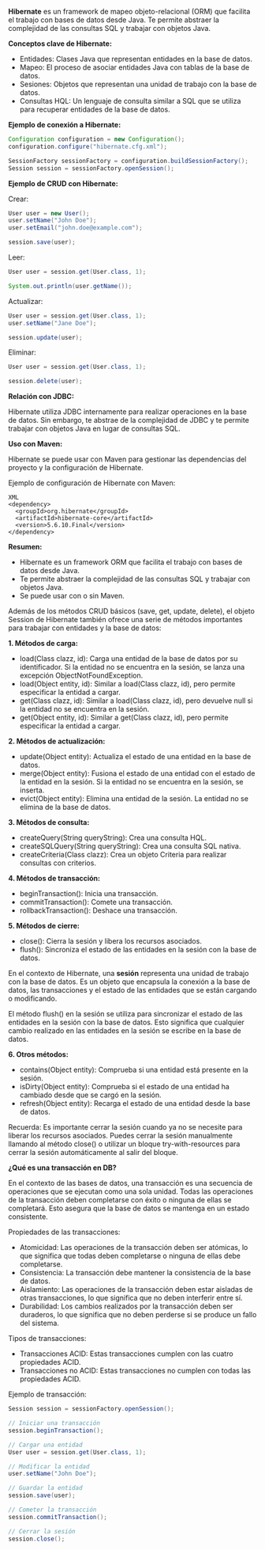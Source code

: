 **Hibernate** es un framework de mapeo objeto-relacional (ORM) que facilita el trabajo con bases de datos desde Java. Te permite abstraer la complejidad de las consultas SQL y trabajar con objetos Java.

**Conceptos clave de Hibernate:**

- Entidades: Clases Java que representan entidades en la base de datos.
- Mapeo: El proceso de asociar entidades Java con tablas de la base de datos.
- Sesiones: Objetos que representan una unidad de trabajo con la base de datos.
- Consultas HQL: Un lenguaje de consulta similar a SQL que se utiliza para recuperar entidades de la base de datos.

**Ejemplo de conexión a Hibernate:**

```Java
Configuration configuration = new Configuration();
configuration.configure("hibernate.cfg.xml");

SessionFactory sessionFactory = configuration.buildSessionFactory();
Session session = sessionFactory.openSession();
```

**Ejemplo de CRUD con Hibernate:**

Crear:

```Java
User user = new User();
user.setName("John Doe");
user.setEmail("john.doe@example.com");

session.save(user);
```

Leer:

```Java
User user = session.get(User.class, 1);

System.out.println(user.getName());
```

Actualizar:

```Java
User user = session.get(User.class, 1);
user.setName("Jane Doe");

session.update(user);
```

Eliminar:

```Java
User user = session.get(User.class, 1);

session.delete(user);
```

**Relación con JDBC:**

Hibernate utiliza JDBC internamente para realizar operaciones en la base de datos. Sin embargo, te abstrae de la complejidad de JDBC y te permite trabajar con objetos Java en lugar de consultas SQL.

**Uso con Maven:**

Hibernate se puede usar con Maven para gestionar las dependencias del proyecto y la configuración de Hibernate.

Ejemplo de configuración de Hibernate con Maven:

```
XML
<dependency>
  <groupId>org.hibernate</groupId>
  <artifactId>hibernate-core</artifactId>
  <version>5.6.10.Final</version>
</dependency>
```

**Resumen:**

- Hibernate es un framework ORM que facilita el trabajo con bases de datos desde Java.
- Te permite abstraer la complejidad de las consultas SQL y trabajar con objetos Java.
- Se puede usar con o sin Maven.

Además de los métodos CRUD básicos (save, get, update, delete), el objeto Session de Hibernate también ofrece una serie de métodos importantes para trabajar con entidades y la base de datos:

**1. Métodos de carga:**

- load(Class clazz, id): Carga una entidad de la base de datos por su identificador. Si la entidad no se encuentra en la sesión, se lanza una excepción ObjectNotFoundException.
- load(Object entity, id): Similar a load(Class clazz, id), pero permite especificar la entidad a cargar.
- get(Class clazz, id): Similar a load(Class clazz, id), pero devuelve null si la entidad no se encuentra en la sesión.
- get(Object entity, id): Similar a get(Class clazz, id), pero permite especificar la entidad a cargar.

**2. Métodos de actualización:**

- update(Object entity): Actualiza el estado de una entidad en la base de datos.
- merge(Object entity): Fusiona el estado de una entidad con el estado de la entidad en la sesión. Si la entidad no se encuentra en la sesión, se inserta.
- evict(Object entity): Elimina una entidad de la sesión. La entidad no se elimina de la base de datos.

**3. Métodos de consulta:**

- createQuery(String queryString): Crea una consulta HQL.
- createSQLQuery(String queryString): Crea una consulta SQL nativa.
- createCriteria(Class clazz): Crea un objeto Criteria para realizar consultas con criterios.

**4. Métodos de transacción:**

- beginTransaction(): Inicia una transacción.
- commitTransaction(): Comete una transacción.
- rollbackTransaction(): Deshace una transacción.

**5. Métodos de cierre:**

- close(): Cierra la sesión y libera los recursos asociados.
- flush(): Sincroniza el estado de las entidades en la sesión con la base de datos.

En el contexto de Hibernate, una **sesión** representa una unidad de trabajo con la base de datos. Es un objeto que encapsula la conexión a la base de datos, las transacciones y el estado de las entidades que se están cargando o modificando.

El método flush() en la sesión se utiliza para sincronizar el estado de las entidades en la sesión con la base de datos. Esto significa que cualquier cambio realizado en las entidades en la sesión se escribe en la base de datos.

**6. Otros métodos:**

- contains(Object entity): Comprueba si una entidad está presente en la sesión.
- isDirty(Object entity): Comprueba si el estado de una entidad ha cambiado desde que se cargó en la sesión.
- refresh(Object entity): Recarga el estado de una entidad desde la base de datos.

Recuerda: Es importante cerrar la sesión cuando ya no se necesite para liberar los recursos asociados. Puedes cerrar la sesión manualmente llamando al método close() o utilizar un bloque try-with-resources para cerrar la sesión automáticamente al salir del bloque.

**¿Qué es una transacción en DB?**

En el contexto de las bases de datos, una transacción es una secuencia de operaciones que se ejecutan como una sola unidad. Todas las operaciones de la transacción deben completarse con éxito o ninguna de ellas se completará. Esto asegura que la base de datos se mantenga en un estado consistente.

Propiedades de las transacciones:

- Atomicidad: Las operaciones de la transacción deben ser atómicas, lo que significa que todas deben completarse o ninguna de ellas debe completarse.
- Consistencia: La transacción debe mantener la consistencia de la base de datos.
- Aislamiento: Las operaciones de la transacción deben estar aisladas de otras transacciones, lo que significa que no deben interferir entre sí.
- Durabilidad: Los cambios realizados por la transacción deben ser duraderos, lo que significa que no deben perderse si se produce un fallo del sistema.

Tipos de transacciones:

- Transacciones ACID: Estas transacciones cumplen con las cuatro propiedades ACID.
- Transacciones no ACID: Estas transacciones no cumplen con todas las propiedades ACID.

Ejemplo de transacción:

```Java
Session session = sessionFactory.openSession();

// Iniciar una transacción
session.beginTransaction();

// Cargar una entidad
User user = session.get(User.class, 1);

// Modificar la entidad
user.setName("John Doe");

// Guardar la entidad
session.save(user);

// Cometer la transacción
session.commitTransaction();

// Cerrar la sesión
session.close();
```
